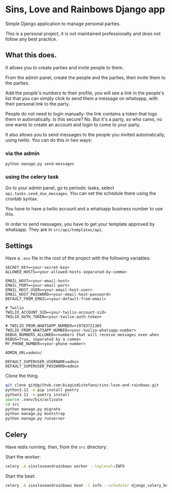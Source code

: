 # Sins, Love and Rainbows Django app

Simple Django application to manage personal parties.

This is a personal project, it is not maintained professionally and does not follow any best practice.

## What this does.

It allows you to create parties and invite people to them.

From the admin panel, create the people and the parties, then invite them to the parties.

Add the people's numbers to their profile, you will see a link in the people's list that you can simply click to send them a message on whatsapp, with their personal link to the party.

People do not need to login manually: the link contains a token that logs them in automatically.
Is this secure? No. But it's a party, so who cares, no one wants to create an account and login to come to your party.

It also allows you to send messages to the people you invited automatically, using twilio. You can do this in two ways:

### via the admin
```
python manage.py send-messages
```

### using the celery task

Go to your admin panel, go to periodic tasks, select `api.tasks.send_due_messages`.
You can set the schedule there using the crontab syntax.

You have to have a twilio account and a whatsapp business number to use this.

In order to send messages, you have to get your template approved by whatsapp. They are in `src/api/templates/api`.

## Settings

Have a `.env` file in the root of the project with the following variables:

```dotenv
SECRET_KEY=<your-secret-key>
ALLOWED_HOSTS=<your-allowed-hosts-separated-by-comma>

EMAIL_HOST=<your-email-host>
EMAIL_PORT=<your-email-port>
EMAIL_HOST_USER=<your-email-host-user>
EMAIL_HOST_PASSWORD=<your-email-host-password>
DEFAULT_FROM_EMAIL=<your-default-from-email>

# Twilio
TWILIO_ACCOUNT_SID=<your-twilio-account-sid>
TWILIO_AUTH_TOKEN=<your-twilio-auth-token>

# TWILIO_FROM_WHATSAPP_NUMBER=+19703721365
TWILIO_FROM_WHATSAPP_NUMBER=<your-twilio-whatsapp-number>
DEBUG_NUMBERS_ALLOWED=<numbers that will receive messages even when DEBUG=True, separated by a comma>
MY_PHONE_NUMBER=<your-phone-number>

ADMIN_URL=admin/

DEFAULT_SUPERUSER_USERNAME=admin
DEFAULT_SUPERUSER_PASSWORD=admin
```

Clone the thing.

```bash
git clone git@github.com:biagiodistefano/sins-love-and-rainbows.git
python3.11 -m pip install poetry
python3.11 -m poetry install
source .venv/bin/activate
cd src
python manage.py migrate
python manage.py bootstrap
python manage.py runserver
```

## Celery
Have redis running, then, from the `src` directory:

Start the worker:

```bash
celery -A sinsloveandrainbows worker --loglevel=INFO
```

Start the beat:

```bash
celery -A sinsloveandrainbows beat -l info --scheduler django_celery_beat.schedulers:DatabaseScheduler
```
